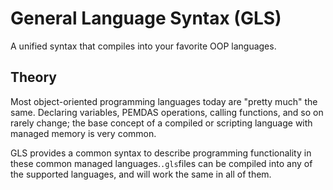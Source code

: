 # General Language Syntax \(GLS\)

A unified syntax that compiles into your favorite OOP languages.

## Theory

Most object-oriented programming languages today are "pretty much" the same. Declaring variables, PEMDAS operations, calling functions, and so on rarely change; the base concept of a compiled or scripting language with managed memory is very common.

GLS provides a common syntax to describe programming functionality in these common managed languages.`.gls`files can be compiled into any of the supported languages, and will work the same in all of them.



